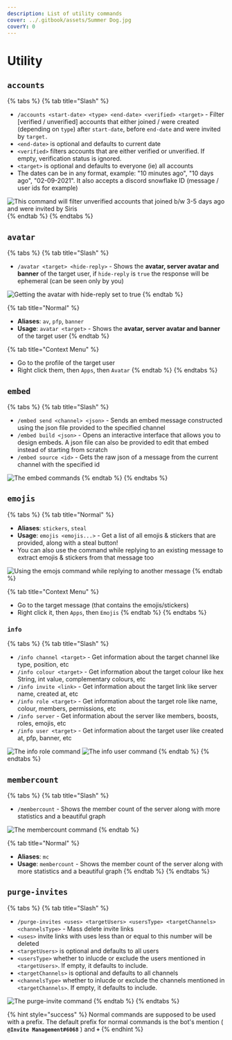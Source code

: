 ```yaml
---
description: List of utility commands
cover: ../.gitbook/assets/Summer Dog.jpg
coverY: 0
---
```


# Utility

## `accounts`

{% tabs %}
{% tab title="Slash" %}
* `/accounts <start-date> <type> <end-date> <verified> <target>` - Filter [verified / unverified] accounts that either joined / were created (depending on `type`) after `start-date`, before `end-date` and were invited by `target.`
* `<end-date>` is optional and defaults to current date
* `<verified>` filters accounts that are either verified or unverified. If empty, verification status is ignored.
* `<target>` is optional and defaults to everyone (ie) all accounts
* The dates can be in any format, example: "10 minutes ago", "10 days ago", "02-09-2021". It also accepts a discord snowflake ID (message / user ids for example)

![This command will filter unverified accounts that joined b/w 3-5 days ago and were invited by Siris](https://i.imgur.com/7Ydp5Wr.png)
{% endtab %}
{% endtabs %}

## `avatar`

{% tabs %}
{% tab title="Slash" %}
* `/avatar <target> <hide-reply>` - Shows the **avatar, server avatar and banner** of the target user, if `hide-reply` is `true` the response will be ephemeral (can be seen only by you)

![Getting the avatar with hide-reply set to true](https://i.imgur.com/YOJZMz2.png)
{% endtab %}

{% tab title="Normal" %}
* **Aliases**: `av`, `pfp`, `banner`
* **Usage**: `avatar <target>` - Shows the **avatar, server avatar and banner** of the target user
{% endtab %}

{% tab title="Context Menu" %}
* Go to the profile of the target user
* Right click them, then `Apps`, then `Avatar`
{% endtab %}
{% endtabs %}

## `embed`

{% tabs %}
{% tab title="Slash" %}
* `/embed send <channel> <json>` - Sends an embed message constructed using the json file provided to the specified channel
* `/embed build <json>` - Opens an interactive interface that allows you to design embeds. A json file can also be provided to edit that embed instead of starting from scratch
* `/embed source <id>` - Gets the raw json of a message from the current channel with the specified id

![The embed commands](https://i.imgur.com/H7fCo7D.png)
{% endtab %}
{% endtabs %}

## `emojis`

{% tabs %}
{% tab title="Normal" %}
* **Aliases**: `stickers`, `steal`
* **Usage**: `emojis <emojis...>` - Get a list of all emojis & stickers that are provided, along with a steal button!
* You can also use the command while replying to an existing message to extract emojis & stickers from that message too

![Using the emojs command while replying to another message](https://i.imgur.com/QiT6Urp.png)
{% endtab %}

{% tab title="Context Menu" %}
* Go to the target message (that contains the emojis/stickers)
* Right click it, then `Apps`, then `Emojis`
{% endtab %}
{% endtabs %}

### `info`

{% tabs %}
{% tab title="Slash" %}
* `/info channel <target>` - Get information about the target channel like type, position, etc
* `/info colour <target>` - Get information about the target colour like hex String, int value, complementary colours, etc
* `/info invite <link>` - Get information about the target link like server name, created at, etc
* `/info role <target>` - Get information about the target role like name, colour, members, permissions, etc
* `/info server` - Get information about the server like members, boosts, roles, emojis, etc
* `/info user <target>` - Get information about the target user like created at, pfp, banner, etc

![The info role command](https://i.imgur.com/NLeCrvc.png) ![The info user command](https://i.imgur.com/JI150MQ.png)
{% endtab %}
{% endtabs %}

## `membercount`

{% tabs %}
{% tab title="Slash" %}
* `/membercount` - Shows the member count of the server along with more statistics and a beautiful graph

![The membercount command](https://i.imgur.com/UXPFf7T.png)
{% endtab %}

{% tab title="Normal" %}
* **Aliases**: `mc`
* **Usage**: `membercount` - Shows the member count of the server along with more statistics and a beautiful graph
{% endtab %}
{% endtabs %}

## `purge-invites`

{% tabs %}
{% tab title="Slash" %}
* `/purge-invites <uses> <targetUsers> <usersType> <targetChannels> <channelsType>` - Mass delete invite links 
* `<uses>` invite links with uses less than or equal to this number will be deleted
* `<targetUsers>` is optional and defaults to all users
* `<usersType>` whether to inlucde or exclude the users mentioned in `<targetUsers>`. If empty, it defaults to include.
* `<targetChannels>` is optional and defaults to  all channels
* `<channelsType>` whether to inlucde or exclude the channels mentioned in `<targetChannels>`. If empty, it defaults to include.

![The purge-invite command](https://i.imgur.com/rWHYjOI.png)
{% endtab %}
{% endtabs %}

{% hint style="success" %}
Normal commands are supposed to be used with a prefix. The default prefix for normal commands is the bot's mention ( **`@Invite Management#6068`** ) and **`+`**
{% endhint %}
